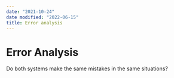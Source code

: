 ```yaml
---
date: "2021-10-24"
date modified: "2022-06-15"
title: Error analysis
---
```


# Error Analysis
Do both systems make the same mistakes in the same situations?
